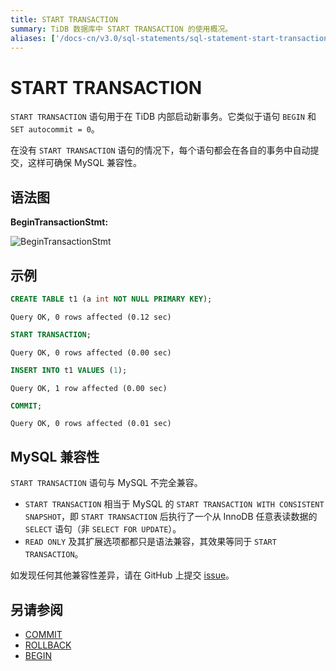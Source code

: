 ```yaml
---
title: START TRANSACTION
summary: TiDB 数据库中 START TRANSACTION 的使用概况。
aliases: ['/docs-cn/v3.0/sql-statements/sql-statement-start-transaction/','/docs-cn/v3.0/reference/sql/statements/start-transaction/']
---
```


# START TRANSACTION

`START TRANSACTION` 语句用于在 TiDB 内部启动新事务。它类似于语句 `BEGIN` 和 `SET autocommit = 0`。

在没有 `START TRANSACTION` 语句的情况下，每个语句都会在各自的事务中自动提交，这样可确保 MySQL 兼容性。

## 语法图

**BeginTransactionStmt:**

![BeginTransactionStmt](https://docs-download.pingcap.com/media/images/docs-cn/sqlgram/BeginTransactionStmt.png)

## 示例


```sql
CREATE TABLE t1 (a int NOT NULL PRIMARY KEY);
```

```
Query OK, 0 rows affected (0.12 sec)
```


```sql
START TRANSACTION;
```

```
Query OK, 0 rows affected (0.00 sec)
```


```sql
INSERT INTO t1 VALUES (1);
```

```
Query OK, 1 row affected (0.00 sec)
```


```sql
COMMIT;
```

```
Query OK, 0 rows affected (0.01 sec)
```

## MySQL 兼容性

`START TRANSACTION` 语句与 MySQL 不完全兼容。

* `START TRANSACTION` 相当于 MySQL 的 `START TRANSACTION WITH CONSISTENT SNAPSHOT`，即 `START TRANSACTION` 后执行了一个从 InnoDB 任意表读数据的 `SELECT` 语句（非 `SELECT FOR UPDATE`）。
* `READ ONLY` 及其扩展选项都都只是语法兼容，其效果等同于 `START TRANSACTION`。

如发现任何其他兼容性差异，请在 GitHub 上提交 [issue](https://github.com/pingcap/tidb/issues/new/choose)。

## 另请参阅

* [COMMIT](/sql-statements/sql-statement-commit.md)
* [ROLLBACK](/sql-statements/sql-statement-rollback.md)
* [BEGIN](/sql-statements/sql-statement-begin.md)
